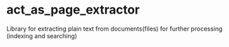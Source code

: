 # act_as_page_extractor
Library for extracting plain text from documents(files) for further processing (indexing and searching)
